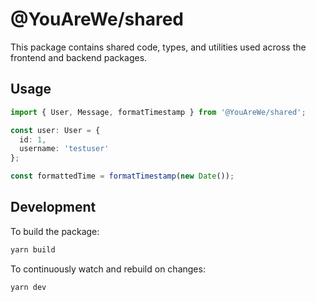 # @YouAreWe/shared

This package contains shared code, types, and utilities used across the frontend and backend packages.

## Usage

```typescript
import { User, Message, formatTimestamp } from '@YouAreWe/shared';

const user: User = {
  id: 1,
  username: 'testuser'
};

const formattedTime = formatTimestamp(new Date());
```

## Development

To build the package:

```bash
yarn build
```

To continuously watch and rebuild on changes:

```bash
yarn dev
```